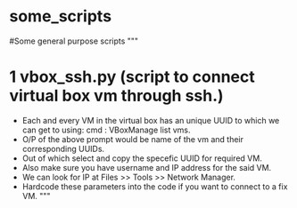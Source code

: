 # some_scripts
#Some general purpose scripts 
"""
# 1 vbox_ssh.py (script to connect virtual box vm through ssh.)

* Each and every VM in the virtual box has an unique UUID to which we can get to using: cmd : VBoxManage list vms.
* O/P of the above prompt would be name of the vm and their corresponding UUIDs.
* Out of which select and copy the specefic UUID for required VM.
* Also make sure you have username and IP address for the said VM.
* We can look for IP at Files >> Tools >> Network Manager.
* Hardcode these parameters into the code if you want to connect to a fix VM. 
"""
    